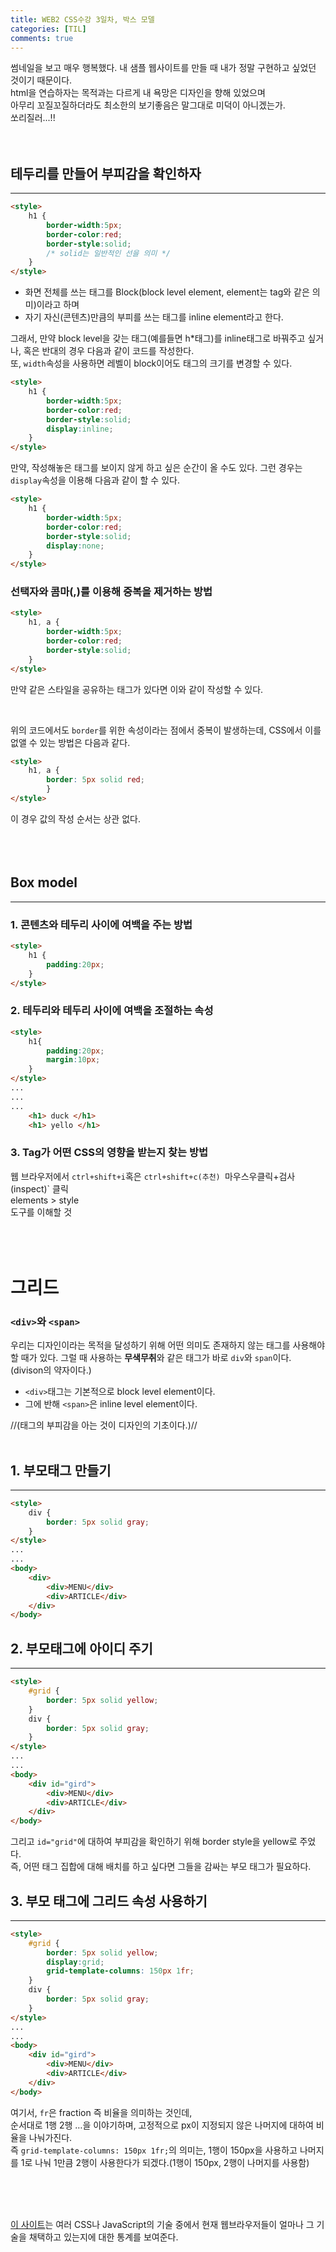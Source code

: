 ```yaml
---
title: WEB2 CSS수강 3일차, 박스 모델
categories: [TIL]
comments: true
---
```


썸네일을 보고 매우 행복했다. 내 샘플 웹사이트를 만들 때 내가 정말 구현하고 싶었던 것이기 때문이다.  
html을 연습하자는 목적과는 다르게 내 욕망은 디자인을 향해 있었으며  
아무리 꼬질꼬질하더라도 최소한의 보기좋음은 말그대로 미덕이 아니겠는가.  
쏘리질러...!!  
<br>
<br>

## 테두리를 만들어 부피감을 확인하자
---

```html
<style>
    h1 {
        border-width:5px;
        border-color:red;
        border-style:solid;
        /* solid는 일반적인 선을 의미 */
    }
</style>
```

- 화면 전체를 쓰는 태그를 Block(block level element, element는 tag와 같은 의미)이라고 하며
- 자기 자신(콘텐츠)만큼의 부피를 쓰는 태그를 inline element라고 한다.

그래서, 만약 block level을 갖는 태그(예를들면 h*태그)를 inline태그로 바꿔주고 싶거나, 혹은 반대의 경우 다음과 같이 코드를 작성한다.  
또, `width`속성을 사용하면 레벨이 block이어도 태그의 크기를 변경할 수 있다.

```html
<style>
    h1 {
        border-width:5px;
        border-color:red;
        border-style:solid;
        display:inline;
    }
</style>
```

만약, 작성해놓은 태그를 보이지 않게 하고 싶은 순간이 올 수도 있다. 그런 경우는 `display`속성을 이용해 다음과 같이 할 수 있다.

```html
<style>
    h1 {
        border-width:5px;
        border-color:red;
        border-style:solid;
        display:none;
    }
</style>
```

### 선택자와 콤마(,)를 이용해 중복을 제거하는 방법

```html
<style>
    h1, a {
        border-width:5px;
        border-color:red;
        border-style:solid;
    }
</style>
```
만약 같은 스타일을 공유하는 태그가 있다면 이와 같이 작성할 수 있다.  

<br>

위의 코드에서도 `border`를 위한 속성이라는 점에서 중복이 발생하는데, CSS에서 이를 없앨 수 있는 방법은 다음과 같다.

```html
<style>
    h1, a {
        border: 5px solid red;
        }
</style>
```
이 경우 값의 작성 순서는 상관 없다.
<br>
<br>
<br>
<br>

## Box model
---

### 1. 콘텐츠와 테두리 사이에 여백을 주는 방법

```html
<style>
    h1 {
        padding:20px;
    }
</style>
```

### 2. 테두리와 테두리 사이에 여백을 조절하는 속성

```html
<style>
    h1{
        padding:20px;
        margin:10px;
    }
</style>
...
...
...
    <h1> duck </h1>
    <h1> yello </h1>
```

### 3. Tag가 어떤 CSS의 영향을 받는지 찾는 방법

웹 브라우저에서 `ctrl+shift+i`혹은 `ctrl+shift+c(추천) `마우스우클릭+검사(inspect)` 클릭  
elements > style  
도구를 이해할 것   
<br>
<br>
<br>

# 그리드

### `<div>`와 `<span>`

우리는 디자인이라는 목적을 달성하기 위해 어떤 의미도 존재하지 않는 태그를 사용해야 할 때가 있다. 그럴 때 사용하는 **무색무취**와 같은 태그가 바로 `div`와 `span`이다. (divison의 약자이다.)
- `<div>`태그는 기본적으로 block level element이다.
- 그에 반해 `<span>`은 inline level element이다.


//(태그의 부피감을 아는 것이 디자인의 기초이다.)//
<br>
<br>


## 1. 부모태그 만들기
---

```html
<style>
    div {
        border: 5px solid gray;
    }
</style>
...
...
<body>
    <div>
        <div>MENU</div>
        <div>ARTICLE</div>
    </div>
</body>
```

## 2. 부모태그에 아이디 주기
---

```html
<style>
    #grid {
        border: 5px solid yellow;
    }
    div {
        border: 5px solid gray;
    }
</style>
...
...
<body>
    <div id="gird">
        <div>MENU</div>
        <div>ARTICLE</div>
    </div>
</body>
```
그리고 `id="grid"`에 대하여 부피감을 확인하기 위해 border style을 yellow로 주었다.  
즉, 어떤 태그 집합에 대해 배치를 하고 싶다면 그들을 감싸는 부모 태그가 필요하다.  

## 3. 부모 태그에 그리드 속성 사용하기
---
```html
<style>
    #grid {
        border: 5px solid yellow;
        display:grid;
        grid-template-columns: 150px 1fr;
    }
    div {
        border: 5px solid gray;
    }
</style>
...
...
<body>
    <div id="gird">
        <div>MENU</div>
        <div>ARTICLE</div>
    </div>
</body>
```

여기서, `fr`은 fraction 즉 비율을 의미하는 것인데,  
순서대로 1행 2행 &hellip;을 이야기하며, 고정적으로 px이 지정되지 않은 나머지에 대하여 비율을 나눠가진다.  
즉 `grid-template-columns: 150px 1fr;`의 의미는, 1행이 150px을 사용하고 나머지를 1로 나눠 1만큼 2행이 사용한다가 되겠다.(1행이 150px, 2행이 나머지를 사용함)

<br>
<br>
<br>

[이 사이트](https://caniuse.com/)는 여러 CSS나 JavaScript의 기술 중에서 현재 웹브라우저들이 얼마나 그 기술을 채택하고 있는지에 대한 통계를 보여준다.  
